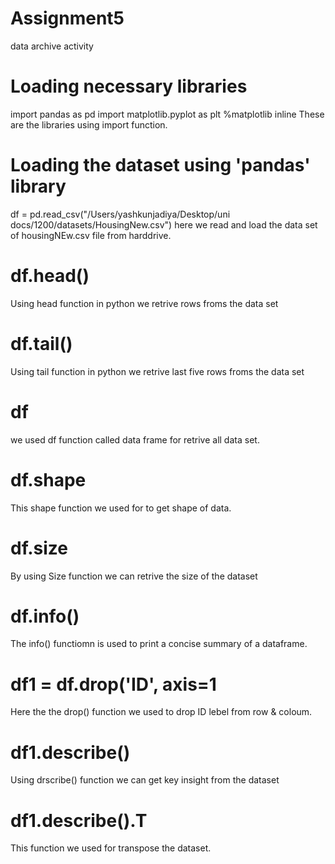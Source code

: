 # Assignment5
data archive activity
# Loading necessary libraries
import pandas as pd
import matplotlib.pyplot as plt
%matplotlib inline
These are the libraries using import function.
# Loading the dataset using 'pandas' library
df = pd.read_csv("/Users/yashkunjadiya/Desktop/uni docs/1200/datasets/HousingNew.csv")
here we read and load the data set of housingNEw.csv file from harddrive.
# df.head()
Using head function in python we retrive rows froms the data set
# df.tail()
Using tail function in python we retrive last five rows froms the data set
# df
we used df function called data frame for retrive all data set.
# df.shape
This shape function we used for to get shape of data.
# df.size
By using Size function we can retrive the size of the dataset
# df.info()
The info() functiomn is used to print a concise summary of a dataframe.
# df1 = df.drop('ID', axis=1
Here the the drop() function we used to drop ID lebel from row & coloum.
# df1.describe()
Using drscribe() function we can get key insight from the dataset
# df1.describe().T
This function we used for transpose the dataset.
